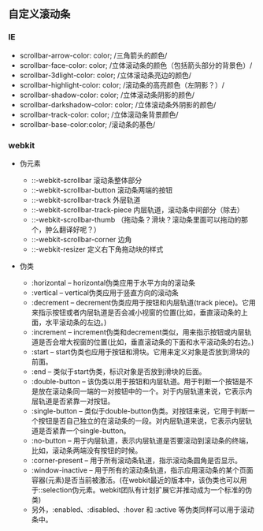 ## 自定义滚动条

### IE

* scrollbar-arrow-color: color; /三角箭头的颜色/
* scrollbar-face-color: color; /立体滚动条的颜色（包括箭头部分的背景色）/
* scrollbar-3dlight-color: color; /立体滚动条亮边的颜色/
* scrollbar-highlight-color: color; /滚动条的高亮颜色（左阴影？）/
* scrollbar-shadow-color: color; /立体滚动条阴影的颜色/
* scrollbar-darkshadow-color: color; /立体滚动条外阴影的颜色/
* scrollbar-track-color: color; /立体滚动条背景颜色/
* scrollbar-base-color:color; /滚动条的基色/

### webkit

* 伪元素

  * ::-webkit-scrollbar 滚动条整体部分
  * ::-webkit-scrollbar-button 滚动条两端的按钮
  * ::-webkit-scrollbar-track 外层轨道
  * ::-webkit-scrollbar-track-piece 内层轨道，滚动条中间部分（除去）
  * ::-webkit-scrollbar-thumb （拖动条？滑块？滚动条里面可以拖动的那个，肿么翻译好呢？）
  * ::-webkit-scrollbar-corner 边角
  * ::-webkit-resizer 定义右下角拖动块的样式

* 伪类

  * :horizontal – horizontal伪类应用于水平方向的滚动条
  * :vertical – vertical伪类应用于竖直方向的滚动条
  * :decrement – decrement伪类应用于按钮和内层轨道\(track piece\)。它用来指示按钮或者内层轨道是否会减小视窗的位置\(比如，垂直滚动条的上面，水平滚动条的左边。\)
  * :increment – increment伪类和decrement类似，用来指示按钮或内层轨道是否会增大视窗的位置\(比如，垂直滚动条的下面和水平滚动条的右边。\)
  * :start – start伪类也应用于按钮和滑块。它用来定义对象是否放到滑块的前面。
  * :end – 类似于start伪类，标识对象是否放到滑块的后面。
  * :double-button – 该伪类以用于按钮和内层轨道。用于判断一个按钮是不是放在滚动条同一端的一对按钮中的一个。对于内层轨道来说，它表示内层轨道是否紧靠一对按钮。
  * :single-button – 类似于double-button伪类。对按钮来说，它用于判断一个按钮是否自己独立的在滚动条的一段。对内层轨道来说，它表示内层轨道是否紧靠一个single-button。
  * :no-button – 用于内层轨道，表示内层轨道是否要滚动到滚动条的终端，比如，滚动条两端没有按钮的时候。
  * :corner-present – 用于所有滚动条轨道，指示滚动条圆角是否显示。
  * :window-inactive – 用于所有的滚动条轨道，指示应用滚动条的某个页面容器\(元素\)是否当前被激活。\(在webkit最近的版本中，该伪类也可以用于::selection伪元素。webkit团队有计划扩展它并推动成为一个标准的伪类\)
  * 另外，:enabled、:disabled、:hover 和 :active 等伪类同样可以用于滚动条中。



